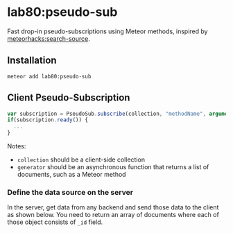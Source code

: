lab80:pseudo-sub
=============

Fast drop-in pseudo-subscriptions using Meteor methods, inspired by [meteorhacks:search-source](https://meteorhacks.com/implementing-an-instant-search-solution-with-meteor.html).

## Installation

```
meteor add lab80:pseudo-sub
```

## Client Pseudo-Subscription

```js
var subscription = PseudoSub.subscribe(collection, "methodName", arguments);
if(subscription.ready()) {
  ...
}
```

Notes:
 - `collection` should be a client-side collection
 - `generator` should be an asynchronous function that returns a list of documents, such as a Meteor method


### Define the data source on the server

In the server, get data from any backend and send those data to the client as shown below. You need to return an array of documents where each of those object consists of `_id` field.
